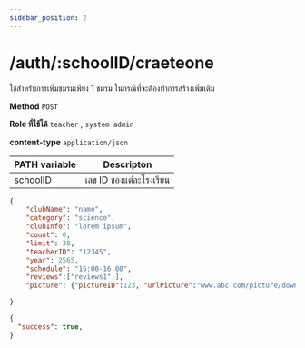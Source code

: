 ```yaml
---
sidebar_position: 2
---
```


# /auth/:schoolID/craeteone

ใช้สำหรับการเพิ่มชมรมเพียง 1 ชมรม ในกรณีที่จะต้องทำการสร้างเพิ่มเติม

**Method** `POST`

**Role ที่ใช้ได้** `teacher` , `system admin`

**content-type** `application/json`

|PATH variable |Descripton|
|-----|--------|
|schoolID|เลข ID ของแต่ละโรงเรียน |

```json title="Request"
{
    "clubName": "name",
    "category": "science",
    "clubInfo": "lorem ipsum",
    "count": 0,
    "limit": 30,
    "teacherID": "12345",
    "year": 2565,
    "schedule": "15:00-16:00",
    "reviews":["reviews1",],
    "picture": {"pictureID":123, "urlPicture":"www.abc.com/picture/download"}

}
```

```json title="Response"
{
  "success": true,
}
```